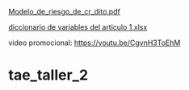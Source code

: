 [Modelo_de_riesgo_de_cr_dito.pdf](https://github.com/juanfeuv/tae_taller_2/files/9805886/Modelo_de_riesgo_de_cr_dito.pdf)

[diccionario de variables del articulo 1.xlsx](https://github.com/juanfeuv/tae_taller_2/files/9805961/diccionario.de.variables.del.articulo.1.xlsx)

video promocional: https://youtu.be/CgvnH3ToEhM

# tae_taller_2
